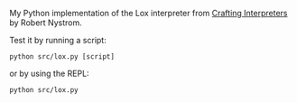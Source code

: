 My Python implementation of the Lox interpreter from [Crafting Interpreters](https://craftinginterpreters.com/) by Robert Nystrom.

Test it by running a script:

`python src/lox.py [script]` 

or by using the REPL:

`python src/lox.py`
